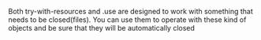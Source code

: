 Both try-with-resources and .use are designed to work with something that needs to be closed(files). You can use them to operate with these kind of objects and be sure that they will be automatically closed